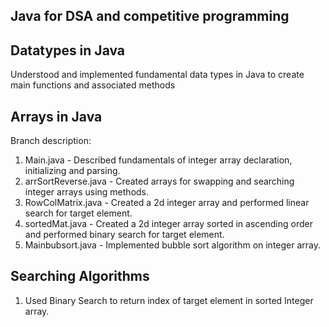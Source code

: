 ## Java for DSA and competitive programming

## Datatypes in Java

Understood and implemented fundamental data types in Java to create main functions and associated methods


## Arrays in Java

Branch description:
1. Main.java - Described fundamentals of integer array declaration, initializing and parsing.
2. arrSortReverse.java - Created arrays for swapping and searching integer arrays using methods.
3. RowColMatrix.java - Created a 2d integer array and performed linear search for target element.
4. sortedMat.java - Created a 2d integer array sorted in ascending order and performed binary search for target element.
5. Mainbubsort.java - Implemented bubble sort algorithm on integer array.

## Searching Algorithms

1. Used Binary Search to return index of target element in sorted Integer array.
